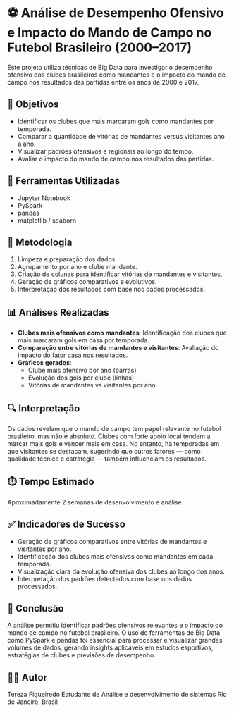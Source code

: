 # ⚽ Análise de Desempenho Ofensivo e Impacto do Mando de Campo no Futebol Brasileiro (2000–2017)

Este projeto utiliza técnicas de Big Data para investigar o desempenho ofensivo dos clubes brasileiros como mandantes e o impacto do mando de campo nos resultados das partidas entre os anos de 2000 e 2017.

## 🎯 Objetivos

- Identificar os clubes que mais marcaram gols como mandantes por temporada.
- Comparar a quantidade de vitórias de mandantes versus visitantes ano a ano.
- Visualizar padrões ofensivos e regionais ao longo do tempo.
- Avaliar o impacto do mando de campo nos resultados das partidas.

## 🧰 Ferramentas Utilizadas

- Jupyter Notebook  
- PySpark  
- pandas  
- matplotlib / seaborn  

## 🧪 Metodologia

1. Limpeza e preparação dos dados.
2. Agrupamento por ano e clube mandante.
3. Criação de colunas para identificar vitórias de mandantes e visitantes.
4. Geração de gráficos comparativos e evolutivos.
5. Interpretação dos resultados com base nos dados processados.

## 📊 Análises Realizadas

- **Clubes mais ofensivos como mandantes**: Identificação dos clubes que mais marcaram gols em casa por temporada.
- **Comparação entre vitórias de mandantes e visitantes**: Avaliação do impacto do fator casa nos resultados.
- **Gráficos gerados**:
  - Clube mais ofensivo por ano (barras)
  - Evolução dos gols por clube (linhas)
  - Vitórias de mandantes vs visitantes por ano

## 🔍 Interpretação

Os dados revelam que o mando de campo tem papel relevante no futebol brasileiro, mas não é absoluto. Clubes com forte apoio local tendem a marcar mais gols e vencer mais em casa. No entanto, há temporadas em que visitantes se destacam, sugerindo que outros fatores — como qualidade técnica e estratégia — também influenciam os resultados.

## ⏱️ Tempo Estimado

Aproximadamente 2 semanas de desenvolvimento e análise.

## ✅ Indicadores de Sucesso

- Geração de gráficos comparativos entre vitórias de mandantes e visitantes por ano.
- Identificação dos clubes mais ofensivos como mandantes em cada temporada.
- Visualização clara da evolução ofensiva dos clubes ao longo dos anos.
- Interpretação dos padrões detectados com base nos dados processados.

## 📌 Conclusão

A análise permitiu identificar padrões ofensivos relevantes e o impacto do mando de campo no futebol brasileiro. O uso de ferramentas de Big Data como PySpark e pandas foi essencial para processar e visualizar grandes volumes de dados, gerando insights aplicáveis em estudos esportivos, estratégias de clubes e previsões de desempenho.

## 👨‍💻 Autor

Tereza Figueiredo
Estudante de Análise e desenvolvimento de sistemas
Rio de Janeiro, Brasil
